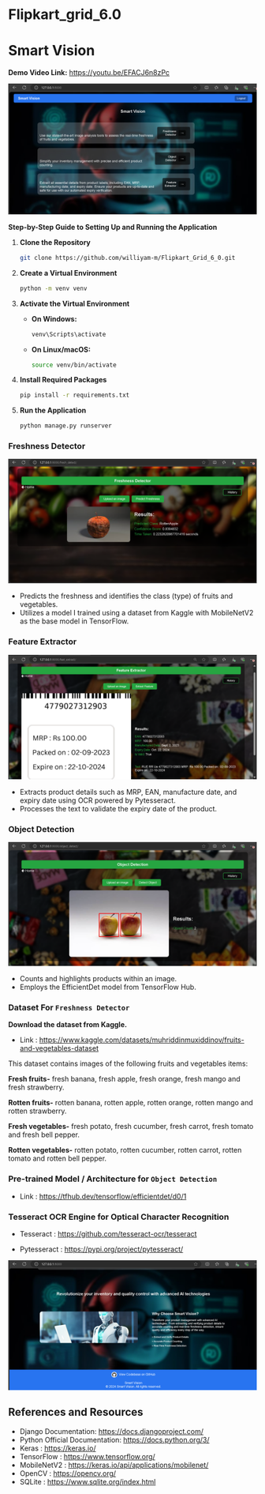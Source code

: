 
# Flipkart_grid_6.0

# Smart Vision
**Demo Video Link:** https://youtu.be/EFACJ6n8zPc


![Smart Vision](/static/images/smart-vision-top.png)

**Step-by-Step Guide to Setting Up and Running the Application**

1. **Clone the Repository**
   ```bash
   git clone https://github.com/williyam-m/Flipkart_Grid_6_0.git
   ```
2. **Create a Virtual Environment**
    ```bash
   python -m venv venv
   ```
3. **Activate the Virtual Environment**

   - **On Windows:**
     ```bash
     venv\Scripts\activate
     ```
   - **On Linux/macOS:**
     ```bash
     source venv/bin/activate
     ```
4. **Install Required Packages**
    ```bash
   pip install -r requirements.txt
    ```
5. **Run the Application**
 
   ```bash
   python manage.py runserver
   ```
   
### Freshness Detector

![Smart Vision](/static/images/freshness-detector-img.png)
 - Predicts the freshness and identifies the class (type) of fruits and vegetables.
 - Utilizes a model I trained using a dataset from Kaggle with MobileNetV2 as the base model in TensorFlow.

### Feature Extractor

![Smart Vision](/static/images/feature-extractor-img.png)
 - Extracts product details such as MRP, EAN, manufacture date, and expiry date using OCR powered by Pytesseract.
 - Processes the text to validate the expiry date of the product.


### Object Detection

![Smart Vision](/static/images/object-detection-img.png)
 - Counts and highlights products within an image.
 - Employs the EfficientDet model from TensorFlow Hub.


### Dataset For `Freshness Detector`

**Download the dataset from Kaggle.**

- Link : https://www.kaggle.com/datasets/muhriddinmuxiddinov/fruits-and-vegetables-dataset

This dataset contains images of the following fruits and vegetables items:

**Fresh fruits-** fresh banana, fresh apple, fresh orange, fresh mango and fresh strawberry.

**Rotten fruits-** rotten banana, rotten apple, rotten orange, rotten mango and rotten strawberry.

**Fresh vegetables-** fresh potato, fresh cucumber, fresh carrot, fresh tomato and fresh bell pepper.

**Rotten vegetables-** rotten potato, rotten cucumber, rotten carrot, rotten tomato and rotten bell pepper.



### Pre-trained Model / Architecture for `Object Detection`

- Link : https://tfhub.dev/tensorflow/efficientdet/d0/1

### Tesseract OCR Engine for Optical Character Recognition

- Tesseract : https://github.com/tesseract-ocr/tesseract

- Pytesseract : https://pypi.org/project/pytesseract/


![Smart Vision](/static/images/smart-vision-bottom.png)


## References and Resources

 - Django Documentation: https://docs.djangoproject.com/
 - Python Official Documentation: https://docs.python.org/3/
 - Keras : https://keras.io/
 - TensorFlow : https://www.tensorflow.org/
 - MobileNetV2 : https://keras.io/api/applications/mobilenet/
 - OpenCV : https://opencv.org/
 - SQLite : https://www.sqlite.org/index.html
